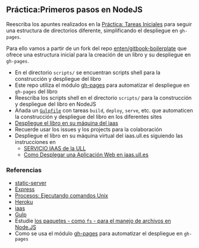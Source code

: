 ## Práctica:Primeros pasos en NodeJS  

Reescriba los apuntes realizados en la [Práctica: Tareas Iniciales](practicas/practicatareasiniciales.md)
para seguir una estructura de directorios diferente, simplificando el despliegue en `gh-pages`.

Para ello vamos a partir de un fork del repo [enten/gitbook-boilerplate](https://github.com/enten/gitbook-boilerplate) que ofrece una estructura inicial para la creación de un libro y su despliegue en `gh-pages`.
  * En el directorio `scripts/` se encuentran scripts shell para la construcción y despliegue del libro
  * Este repo utiliza el módulo [gh-pages](https://www.npmjs.com/package/gh-pages) para automatizar el despliegue en `gh-pages` del libro
  * Reescriba los scripts shell en el directorio `scripts/` para la  construcción y despliegue del libro en NodeJS
  * Añada un [`Gulpfile`](https://github.com/gulpjs/gulp) con tareas `build`, `deploy`, `serve`, etc. que automaticen la construcción y despliegue del libro en los diferentes sites
  * [Despliegue el libro en su máquina del iaas](../recursos/iaas.md)
  * Recuerde usar los issues y los projects para la colaboración 
  * Despliegue el libro en su máquina virtual del iaas.ull.es siguiendo las instrucciones en 
    - [SERVICIO IAAS de la ULL](../recursos/iaas.md)
    - [Como Desplegar una Aplicación Web en iaas.ull.es](https://github.com/SYTW/iaas-ull-es)
  <!--* Despliegue el libro en [Heroku](../recursos/heroku.md) -->

### Referencias

* [static-server](https://www.npmjs.com/package/static-server)
* [Express](../apuntes/express/README.md)
* [Procesos: Ejecutando comandos Unix](../apuntes/processes/README.md)
* [Heroku](../recursos/heroku.md)
* [iaas](../recursos/iaas.md)
* [Gulp](../apuntes/gulp/README.md)
* Estudie [los paquetes - como `fs` - para el manejo de archivos en Node.JS](../apuntes/fs.md)
* Como se usa el módulo [gh-pages](https://www.npmjs.com/package/gh-pages) para automatizar el despliegue en `gh-pages`

